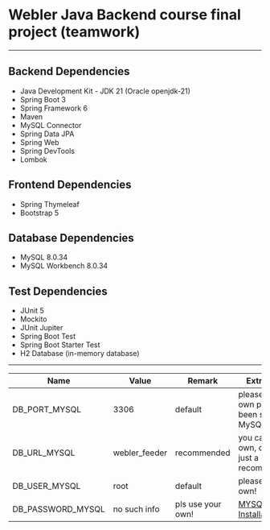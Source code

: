 # Webler Java Backend course final project (teamwork)

---

## Backend Dependencies

- Java Development Kit - JDK 21 (Oracle openjdk-21)
- Spring Boot 3
- Spring Framework 6
- Maven
- MySQL Connector
- Spring Data JPA
- Spring Web
- Spring DevTools
- Lombok

## Frontend Dependencies

- Spring Thymeleaf
- Bootstrap 5

## Database Dependencies

- MySQL 8.0.34
- MySQL Workbench 8.0.34

## Test Dependencies

- JUnit 5
- Mockito
- JUnit Jupiter
- Spring Boot Test
- Spring Boot Starter Test
- H2 Database (in-memory database)

---

| Name               | Value         | Remark            | Extra remark                                                                                                                                                 |
|--------------------|---------------|-------------------|--------------------------------------------------------------------------------------------------------------------------------------------------------------|
| DB_PORT_MYSQL           | 3306          | default           | please user your own port that has been set to MySQL server                                                                                                  |
| DB_URL_MYSQL             | webler_feeder | recommended       | you can use your own, our name is just a recommendation!                                                                                                     |
| DB_USER_MYSQL            | root          | default           | please use your own!                                                                                                                                         |
| DB_PASSWORD_MYSQL        | no such info  | pls use your own! | [MYSQL Installation Guide](https://dev.mysql.com/doc/mysql-installation-excerpt/5.7/en/)                                                       |    